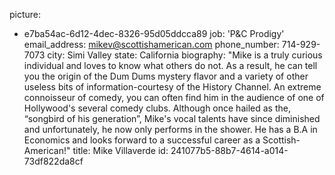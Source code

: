picture:
  - e7ba54ac-6d12-4dec-8326-95d05ddcca89
job: 'P&C Prodigy'
email_address: mikev@scottishamerican.com
phone_number: 714-929-7073
city: Simi Valley
state: California
biography: "Mike is a truly curious individual and loves to know what others do not. As a result, he can tell you the origin of the Dum Dums mystery flavor and a variety of other useless bits of information-courtesy of the History Channel. An extreme connoisseur of comedy, you can often find him in the audience of one of Hollywood's several comedy clubs. Although once hailed as the, “songbird of his generation”, Mike's vocal talents have since diminished and unfortunately, he now only performs in the shower. He has a B.A in Economics and looks forward to a successful career as a Scottish-American!"
title: Mike Villaverde
id: 241077b5-88b7-4614-a014-73df822da8cf

